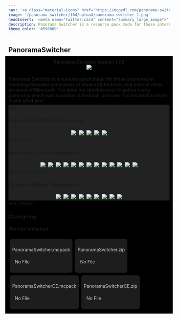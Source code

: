 ```yaml
---
nav: '<a class="material-icons" href="https://mcpedl.com/panorama-switcher-pack-1/">link</a>'
image: '/panorama-switcher/104/upload/panorama-switcher_1.png'
headInsert: '<meta name="twitter:card" content="summary_large_image">'
description: Panorama Switcher is a resource pack made for those interested in revisiting the older panoramas of Minecraft Bedrock, and even of other versions of Minecraft. I’ve done my absolute best to gather every panorama which was available in Bedrock, and now I’ve decided to share it with all of you!
theme_color: '#59686b'
---
```

## PanoramaSwitcher
<div style="margin:-10px;padding:10px;background:#000"><div style="text-align:center"><h4 style="margin:0">Panorama Switcher Version 1.05</h4><img src="../104/upload/panorama-switcher_1.png"></div><h4 style="margin-bottom:4px">Panorama Switcher is a resource pack made for those interested in revisiting the older panoramas of Minecraft Bedrock, and even of other versions of Minecraft. I’ve done my absolute best to gather every panorama which was available in Bedrock, and now I’ve decided to share it with all of you!</h4><div class="changelog-container closeable"style="background:#222"><div><i class="material-icons">book</i><h3 id="education-edition-panoramas">Education Edition Panoramas</h3><i class="material-icons"></i></div><div style="display:inherit"><div style="text-align:center"><img src="../104/upload/panorama-switcher_2.png"style="max-height:192px;width:auto;max-width:100%;margin:4px"><img src="../104/upload/panorama-switcher_3.png"style="max-height:192px;width:auto;max-width:100%;margin:4px"><img src="../104/upload/panorama-switcher_4.png"style="max-height:192px;width:auto;max-width:100%;margin:4px"><img src="../104/upload/panorama-switcher_5.png"style="max-height:192px;width:auto;max-width:100%;margin:4px"><img src="../104/upload/panorama-switcher_6.png"style="max-height:192px;width:auto;max-width:100%;margin:4px"></div></div></div><div class="changelog-container closeable"style="background:#222"><div><i class="material-icons">panorama</i><h3 id="bedrock-or-java-panoramas">Bedrock or Java Panoramas</h3><i class="material-icons"></i></div><div style="display:inherit"><div style="text-align:center"><img src="../104/upload/panorama-switcher_7.png"style="max-height:192px;width:auto;max-width:100%;margin:4px"><img src="../104/upload/panorama-switcher_8.png"style="max-height:192px;width:auto;max-width:100%;margin:4px"><img src="../104/upload/panorama-switcher_9.png"style="max-height:192px;width:auto;max-width:100%;margin:4px"><img src="../104/upload/panorama-switcher_10.png"style="max-height:192px;width:auto;max-width:100%;margin:4px"><img src="../104/upload/panorama-switcher_11.png"style="max-height:192px;width:auto;max-width:100%;margin:4px"><img src="../104/upload/panorama-switcher_12.png"style="max-height:192px;width:auto;max-width:100%;margin:4px"><img src="../104/upload/panorama-switcher_13.png"style="max-height:192px;width:auto;max-width:100%;margin:4px"><img src="../104/upload/panorama-switcher_14.png"style="max-height:192px;width:auto;max-width:100%;margin:4px"><img src="../104/upload/panorama-switcher_15.png"style="max-height:192px;width:auto;max-width:100%;margin:4px"><img src="../104/upload/panorama-switcher_16.png"style="max-height:192px;width:auto;max-width:100%;margin:4px"><img src="../104/upload/panorama-switcher_17.png"style="max-height:192px;width:auto;max-width:100%;margin:4px"><img src="./upload/panorama-switcher_1.png"style="max-height:192px;width:auto;max-width:100%;margin:4px"><img src="../104/upload/panorama-switcher_18.png"style="max-height:192px;width:auto;max-width:100%;margin:4px"></div></div></div><div class="changelog-container closeable"style="background:#222"><div><i class="material-icons">videogame_asset</i><h3 id="console-edition-pamoramas">Console Edition Panoramas</h3><i class="material-icons"></i></div><div style="display:inherit"><div style="text-align:center"><img src="../104/upload/panorama-switcher_19.png"style="max-height:192px;width:auto;max-width:100%;margin:4px"><img src="../104/upload/panorama-switcher_20.png"style="max-height:192px;width:auto;max-width:100%;margin:4px"><img src="../104/upload/panorama-switcher_21.png"style="max-height:192px;width:auto;max-width:100%;margin:4px"><img src="../104/upload/panorama-switcher_22.png"style="max-height:192px;width:auto;max-width:100%;margin:4px"><img src="../104/upload/panorama-switcher_23.png"style="max-height:192px;width:auto;max-width:100%;margin:4px"><img src="../104/upload/panorama-switcher_24.png"style="max-height:192px;width:auto;max-width:100%;margin:4px"><img src="../104/upload/panorama-switcher_25.png"style="max-height:192px;width:auto;max-width:100%;margin:4px"><img src="../104/upload/panorama-switcher_26.png"style="max-height:192px;width:auto;max-width:100%;margin:4px"><img src="../104/upload/panorama-switcher_27.png"style="max-height:192px;width:auto;max-width:100%;margin:4px"></div></div></div><div class="changelog-container"><i class="material-icons">text_snippet</i><h3 id="changelog">Changelog</h3><h4>File size reduction</h4></div><a class="home-content-container"style="border-radius:8px;background:#222d;padding:8px;color:#ccc;display:inline-block;margin:4px;line-height:24px;text-decoration:none"><p class="dreamsdb infotitle">PanoramaSwitcher.mcpack</p><p class="dreamsdb infostats"style="margin-left:8px">No File</p></a><a class="home-content-container"style="border-radius:8px;background:#222d;padding:8px;color:#ccc;display:inline-block;margin:4px;line-height:24px;text-decoration:none"><p class="dreamsdb infotitle">PanoramaSwitcher.zip</p><p class="dreamsdb infostats"style="margin-left:8px">No File</p></a><a class="home-content-container"style="border-radius:8px;background:#222d;padding:8px;color:#ccc;display:inline-block;margin:4px;line-height:24px;text-decoration:none"><p class="dreamsdb infotitle">PanoramaSwitcherCE.mcpack</p><p class="dreamsdb infostats"style="margin-left:8px">No File</p></a><a class="home-content-container"style="border-radius:8px;background:#222d;padding:8px;color:#ccc;display:inline-block;margin:4px;line-height:24px;text-decoration:none"><p class="dreamsdb infotitle">PanoramaSwitcherCE.zip</p><p class="dreamsdb infostats"style="margin-left:8px">No File</p></a></div>
